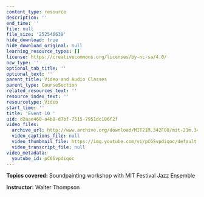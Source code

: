 ```yaml
---
content_type: resource
description: ''
end_time: ''
file: null
file_size: '252546639'
hide_download: true
hide_download_original: null
learning_resource_types: []
license: https://creativecommons.org/licenses/by-nc-sa/4.0/
ocw_type: ''
optional_tab_title: ''
optional_text: ''
parent_title: Video and Audio Classes
parent_type: CourseSection
related_resources_text: ''
resource_index_text: ''
resourcetype: Video
start_time: ''
title: 'Event 10 '
uid: d2aae460-a4b8-d7bf-7515-7951dc186f2f
video_files:
  archive_url: http://www.archive.org/download/MIT21M.342F08/mit-21m.342-f08-Evening_Workshop_300k.mp4
  video_captions_file: null
  video_thumbnail_file: https://img.youtube.com/vi/pC6Svpdiqoc/default.jpg
  video_transcript_file: null
video_metadata:
  youtube_id: pC6Svpdiqoc
---
```


**Topics covered:** Soundpainting workshop with MIT Festival Jazz Ensemble

**Instructor:** Walter Thompson

